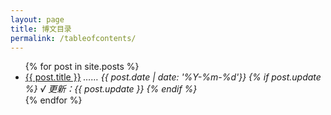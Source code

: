 ```yaml
---
layout: page
title: 博文目录
permalink: /tableofcontents/
---
```


<ul>
  {% for post in site.posts %}
    <li>
      <a href="{{ post.url }}">{{ post.title }}</a>
      <i>
        …… {{ post.date | date: '%Y-%m-%d'}}
        {% if post.update %}
              <i> √ 更新：{{ post.update }}</i>
        {% endif %}
      </i>
    </li>
  {% endfor %}
</ul>
